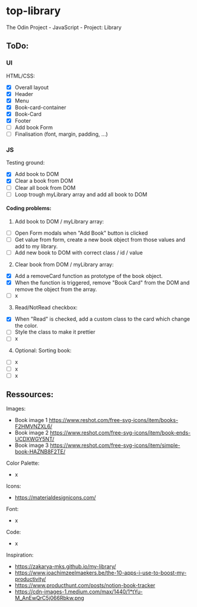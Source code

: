 # top-library
The Odin Project -  JavaScript - Project: Library

## ToDo:

### UI
HTML/CSS:
- [x] Overall layout
- [x] Header
- [x] Menu
- [x] Book-card-container
- [x] Book-Card
- [x] Footer
- [ ] Add book Form
- [ ] Finalisation (font, margin, padding, ...)

### JS
Testing ground:
- [x] Add book to DOM
- [x] Clear a book from DOM
- [ ] Clear all book from DOM
- [ ] Loop trough myLibrary array and add all book to DOM 

#### Coding problems:
1. Add book to DOM / myLibrary array:
- [ ] Open Form modals when "Add Book" button is clicked
- [ ] Get value from form, create a new book object from those values and add to my library.
- [ ] Add new book to DOM with correct class / id / value

2. Clear book from DOM / myLibrary array:
- [x] Add a removeCard function as prototype of the book object.
- [x] When the function is triggered, remove "Book Card" from the DOM and remove the object from the array.
- [ ] x

3. Read/NotRead checkbox:
- [x] When "Read" is checked, add a custom class to the card which change the color.
- [ ] Style the class to make it prettier
- [ ] x

4. Optional: Sorting book:
- [ ] x
- [ ] x
- [ ] x

## Ressources:
Images:
- Book image 1 https://www.reshot.com/free-svg-icons/item/books-F2HMVNZXL6/
- Book image 2 https://www.reshot.com/free-svg-icons/item/book-ends-UCDXWGY5NT/
- Book image 3 https://www.reshot.com/free-svg-icons/item/simple-book-HAZNB8F2TE/

Color Palette:
- x

Icons:
- https://materialdesignicons.com/

Font:
- x

Code:
- x

Inspiration:
- https://zakarya-mks.github.io/my-library/
- https://www.joachimzeelmaekers.be/the-10-apps-i-use-to-boost-my-productivity/
- https://www.producthunt.com/posts/notion-book-tracker
- https://cdn-images-1.medium.com/max/1440/1*tYu-M_AnEwQrC5j066Rbkw.png